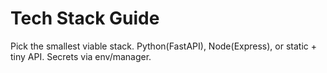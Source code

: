 # Tech Stack Guide
Pick the smallest viable stack. Python(FastAPI), Node(Express), or static + tiny API. Secrets via env/manager.
